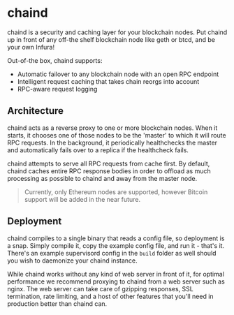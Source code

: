 # chaind

chaind is a security and caching layer for your blockchain nodes. Put chaind up in front of any off-the shelf blockchain node like geth or btcd, and be your own Infura!

Out-of-the box, chaind supports:

- Automatic failover to any blockchain node with an open RPC endpoint
- Intelligent request caching that takes chain reorgs into account
- RPC-aware request logging

## Architecture

chaind acts as a reverse proxy to one or more blockchain nodes. When it starts, it chooses one of those nodes to be the 'master' to which it will route RPC requests. In the background, it periodically healthchecks the master and automatically fails over to a replica if the healthcheck fails.

chaind attempts to serve all RPC requests from cache first. By default, chaind caches entire RPC response bodies in order to offload as much processing as possible to chaind and away from the master node.

> Currently, only Ethereum nodes are supported, however Bitcoin support will be added in the near future.

## Deployment

chaind compiles to a single binary that reads a config file, so deployment is a snap. Simply compile it, copy the example config file, and run it - that's it. There's an example supervisord config in the `build` folder as well should you wish to daemonize your chaind instance.

While chaind works without any kind of web server in front of it, for optimal performance we recommend proxying to chaind from a web server such as nginx. The web server can take care of gzipping responses, SSL termination, rate limiting, and a host of other features that you'll need in production better than chaind can.